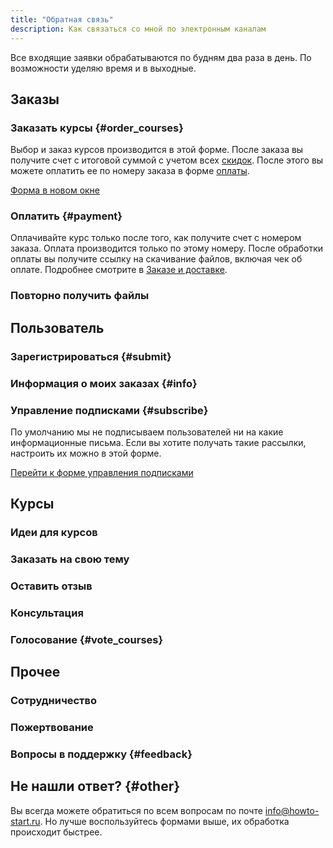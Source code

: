 ```yaml
---
title: "Обратная связь"
description: Как связаться со мной по электронным каналам
---
```


Все входящие заявки обрабатываются по будням два раза в день.  По
возможности уделяю время и в выходные.

## Заказы

### Заказать курсы {#order_courses}

Выбор и заказ курсов производится в этой форме.  После заказа вы
получите счет с итоговой суммой с учетом всех
[скидок](/buy.html#discount).  После этого вы можете оплатить ее по
номеру заказа в форме [оплаты](#payment).

<a href="https://forms.yandex.ru/u/60b39c5b9e15540a20f71f0a/" target="_blank">Форма в новом окне</a>

### Оплатить {#payment}

Оплачивайте курс только после того, как получите счет с номером
заказа.  Оплата производится только по этому номеру.  После обработки
оплаты вы получите ссылку на скачивание файлов, включая чек об
оплате.  Подробнее смотрите в [Заказе и доставке](/help/buy.html).

### Повторно получить файлы

## Пользователь

### Зарегистрироваться {#submit}

### Информация о моих заказах {#info}

### Управление подписками {#subscribe}

По умолчанию мы не подписываем пользователей ни на какие
информационные письма.  Если вы хотите получать такие рассылки,
настроить их можно в этой форме.

[Перейти к форме управления подписками](https://forms.yandex.ru/u/60c60da4b824e7054cb79b07/)

## Курсы

### Идеи для курсов

### Заказать на свою тему

### Оставить отзыв

### Консультация

### Голосование {#vote_courses}

## Прочее

### Сотрудничество

### Пожертвование

### Вопросы в поддержку {#feedback}

## Не нашли ответ? {#other}

Вы всегда можете обратиться по всем вопросам по почте
[info@howto-start.ru](mailto:info@howto-start.ru).  Но лучше
воспользуйтесь формами выше, их обработка происходит быстрее.
